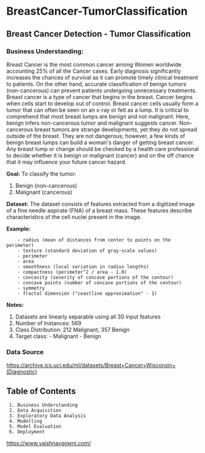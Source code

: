 # BreastCancer-TumorClassification
## Breast Cancer Detection - Tumor Classification

### Business Understanding:
Breast Cancer is the most common cancer among Women worldwide accounting 25% of all the Cancer cases. Early diagnosis
significantly increases the chances of survival as it can promote timely clinical treatment to patients. On the other hand, accurate
classification of benign tumors (non-cancerous) can prevent patients undergoing unnecessary treatments. Breast cancer is a
type of cancer that begins in the breast. Cancer begins when cells start to develop out of control. Breast cancer cells usually
form a tumor that can often be seen on an x-ray or felt as a lump. It is critical to comprehend that most breast lumps are benign
and not malignant. Here, benign infers non-cancerous tumor and malignant suggests cancer. Non-cancerous breast tumors are
strange developments, yet they do not spread outside of the breast. They are not dangerous; however, a few kinds of benign
breast lumps can build a woman's danger of getting breast cancer. Any breast lump or change should be checked by a health
care professional to decide whether it is benign or malignant (cancer) and on the off chance that it may influence your future
cancer hazard. 

**Goal:** To classify the tumor:

1. Benign (non-cancerous)
2. Malignant (cancerous)

**Dataset:** The dataset consists of features extracted from a digitized image of a fine needle aspirate (FNA) of a breast mass. These features describe characteristics of the cell nuclei present in the image.

**Example:**

        - radius (mean of distances from center to points on the perimeter)
        - texture (standard deviation of gray-scale values)
        - perimeter
        - area
        - smoothness (local variation in radius lengths)
        - compactness (perimeter^2 / area - 1.0)
        - concavity (severity of concave portions of the contour)
        - concave points (number of concave portions of the contour)
        - symmetry 
        - fractal dimension ("coastline approximation" - 1)

**Notes:**

1. Datasets are linearly separable using all 30 input features
2. Number of Instances: 569
3. Class Distribution: 212 Malignant, 357 Benign
4. Target class:
         - Malignant
         - Benign

### Data Source

https://archive.ics.uci.edu/ml/datasets/Breast+Cancer+Wisconsin+(Diagnostic)

## Table of Contents

     1. Business Understanding
     2. Data Acquisition
     3. Exploratory Data Analysis
     4. Modelling
     5. Model Evaluation
     6. Deployment
     
https://www.vaishnavgowni.com/
